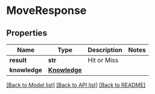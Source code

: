 # MoveResponse

## Properties
Name | Type | Description | Notes
------------ | ------------- | ------------- | -------------
**result** | **str** | Hit or Miss | 
**knowledge** | [**Knowledge**](Knowledge.md) |  | 

[[Back to Model list]](../README.md#documentation-for-models) [[Back to API list]](../README.md#documentation-for-api-endpoints) [[Back to README]](../README.md)


